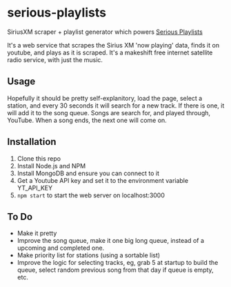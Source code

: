 serious-playlists
=================

SiriusXM scraper + playlist generator which powers [Serious Playlists](http://music.adamlaycock.ca/)

It's a web service that scrapes the Sirius XM 'now playing' data, finds it on youtube, and plays as it is scraped. It's a makeshift free internet satellite radio service, with just the music.

Usage
-----

Hopefully it should be pretty self-explanitory, load the page, select a station, and every 30 seconds it will search for a new track. If there is one, it will add it to the song queue. Songs are search for, and played through, YouTube. When a song ends, the next one will come on.

Installation
------------

1.  Clone this repo
2.  Install Node.js and NPM
3.  Install MongoDB and ensure you can connect to it
4.  Get a Youtube API key and set it to the environment variable YT_API_KEY
5.  `npm start` to start the web server on localhost:3000

To Do
-----

*  Make it pretty
*  Improve the song queue, make it one big long queue, instead of a upcoming and completed one.
*  Make priority list for stations (using a sortable list)
*  Improve the logic for selecting tracks, eg, grab 5 at startup to build the queue, select random previous song from that day if queue is empty, etc.

